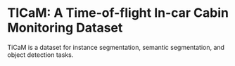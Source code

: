 # TICaM: A Time-of-flight In-car Cabin Monitoring Dataset

TiCaM is a dataset for instance segmentation, semantic segmentation, and object detection tasks.
